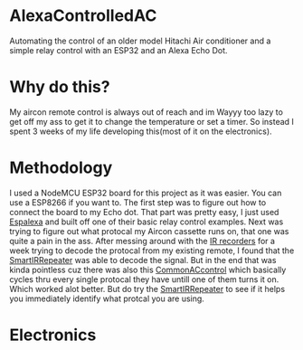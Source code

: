 # AlexaControlledAC
Automating the control of an older model Hitachi Air conditioner and a simple relay control with an ESP32 and an Alexa Echo Dot.

# Why do this?
My aircon remote control is always out of reach and im Wayyy too lazy to get off my ass to get it to change the temperature or set a timer. So instead I spent 3 weeks of my life developing this(most of it on the electronics).

# Methodology
I used a NodeMCU ESP32 board for this project as it was easier. You can use a ESP8266 if you want to. The first step was to figure out how to connect the board to my Echo dot. That part was pretty easy, I just used [Espalexa](https://github.com/Aircoookie/Espalexa) and built off one of their basic relay control examples. Next was trying to figure out what protocal my Aircon cassette runs on, that one was quite a pain in the ass. After messing around with the [IR recorders](https://github.com/crankyoldgit/IRremoteESP8266) for a week trying to decode the protocal from my existing remote, I found that the [SmartIRRepeater](https://github.com/crankyoldgit/IRremoteESP8266/tree/master/examples/SmartIRRepeater) was able to decode the signal. But in the end that was kinda pointless cuz there was also this [CommonACcontrol](https://github.com/crankyoldgit/IRremoteESP8266/tree/master/examples/CommonAcControl) which basically cycles thru every single protocal they have untill one of them turns it on. Which worked alot better. But do try the [SmartIRRepeater](https://github.com/crankyoldgit/IRremoteESP8266/tree/master/examples/SmartIRRepeater) to see if it helps you immediately identify what protcal you are using. 

# Electronics

